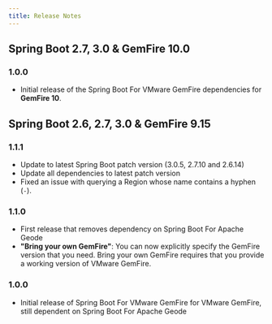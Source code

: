 ```yaml
---
title: Release Notes
---
```


## Spring Boot 2.7, 3.0 & GemFire 10.0

### 1.0.0
* Initial release of the Spring Boot For VMware GemFire dependencies for **GemFire 10**. 


## Spring Boot 2.6, 2.7, 3.0 & GemFire 9.15

### 1.1.1

* Update to latest Spring Boot patch version (3.0.5, 2.7.10 and 2.6.14)
* Update all dependencies to latest patch version
* Fixed an issue with querying a Region whose name contains a hyphen (`-`). 

### 1.1.0

* First release that removes dependency on Spring Boot For Apache Geode
* **"Bring your own GemFire"**:  You can now explicitly specify the GemFire version that you need. Bring your own GemFire requires that you provide a working version of VMware GemFire.

### 1.0.0
* Initial release of Spring Boot For VMware GemFire for VMware GemFire, still dependent on Spring Boot For Apache Geode

